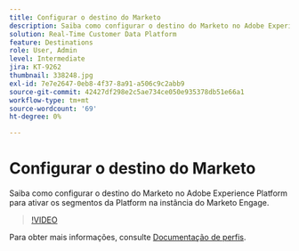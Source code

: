 ```yaml
---
title: Configurar o destino do Marketo
description: Saiba como configurar o destino do Marketo no Adobe Experience Platform para ativar os segmentos da Platform na instância do Marketo Engage.
solution: Real-Time Customer Data Platform
feature: Destinations
role: User, Admin
level: Intermediate
jira: KT-9262
thumbnail: 338248.jpg
exl-id: 7e7e2647-0eb8-4f37-8a91-a506c9c2abb9
source-git-commit: 42427df298e2c5ae734ce050e935378db51e66a1
workflow-type: tm+mt
source-wordcount: '69'
ht-degree: 0%

---
```


# Configurar o destino do Marketo

Saiba como configurar o destino do Marketo no Adobe Experience Platform para ativar os segmentos da Platform na instância do Marketo Engage.

>[!VIDEO](https://video.tv.adobe.com/v/338248?quality=12&learn=on)

Para obter mais informações, consulte [Documentação de perfis](https://experienceleague.adobe.com/docs/experience-platform/rtcdp/profile/profile-browse.html).
